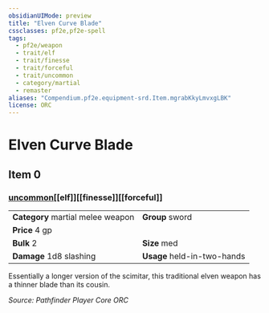 ```yaml
---
obsidianUIMode: preview
title: "Elven Curve Blade"
cssclasses: pf2e,pf2e-spell
tags:
  - pf2e/weapon
  - trait/elf
  - trait/finesse
  - trait/forceful
  - trait/uncommon
  - category/martial
  - remaster
aliases: "Compendium.pf2e.equipment-srd.Item.mgrabKkyLmvxgLBK"
license: ORC
---
```

# Elven Curve Blade
## Item 0
### [uncommon](uncommon "Uncommon Rarity Trait")[[elf]][[finesse]][[forceful]]

|  |  |
| -- | -- |
| **Category** martial melee weapon | **Group** sword |
| **Price** 4 gp |  |
| **Bulk** 2 | **Size** med |
| **Damage** 1d8 slashing  | **Usage** held-in-two-hands |



Essentially a longer version of the scimitar, this traditional elven weapon has a thinner blade than its cousin.

*Source: Pathfinder Player Core*
*ORC*